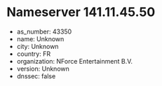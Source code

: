 # Nameserver 141.11.45.50

* as_number: 43350
* name: Unknown
* city: Unknown
* country: FR
* organization: NForce Entertainment B.V.
* version: Unknown
* dnssec: false
